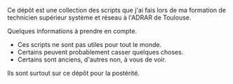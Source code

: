 Ce dépôt est une collection des scripts que j'ai fais lors de ma formation de technicien supérieur système et réseau à l'ADRAR de Toulouse.

Quelques informations à prendre en compte.
- Ces scripts ne sont pas utiles pour tout le monde.
- Certains peuvent probablement casser quelques choses.
- Certains sont anciens, d'autres non, à vous de voir.

Ils sont surtout sur ce dépôt pour la postérité.
